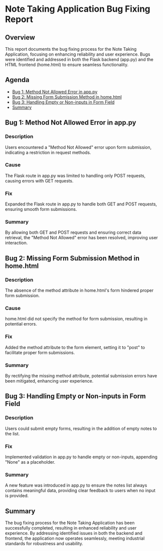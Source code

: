 # Note Taking Application Bug Fixing Report

## Overview
This report documents the bug fixing process for the Note Taking Application, focusing on enhancing reliability and user experience. Bugs were identified and addressed in both the Flask backend (app.py) and the HTML frontend (home.html) to ensure seamless functionality.

## Agenda
- [Bug 1: Method Not Allowed Error in app.py](#bug-1-method-not-allowed-error-in-apppy)
- [Bug 2: Missing Form Submission Method in home.html](#bug-2-missing-form-submission-method-in-homehtml)
- [Bug 3: Handling Empty or Non-inputs in Form Field](#bug-3-handling-empty-or-non-inputs-in-form-field)
- [Summary](#summary)

## Bug 1: Method Not Allowed Error in app.py
### Description
Users encountered a "Method Not Allowed" error upon form submission, indicating a restriction in request methods.
### Cause
The Flask route in app.py was limited to handling only POST requests, causing errors with GET requests.
### Fix
Expanded the Flask route in app.py to handle both GET and POST requests, ensuring smooth form submissions.
### Summary
By allowing both GET and POST requests and ensuring correct data retrieval, the "Method Not Allowed" error has been resolved, improving user interaction.

## Bug 2: Missing Form Submission Method in home.html
### Description
The absence of the method attribute in home.html's form hindered proper form submission.
### Cause
home.html did not specify the method for form submission, resulting in potential errors.
### Fix
Added the method attribute to the form element, setting it to "post" to facilitate proper form submissions.
### Summary
By rectifying the missing method attribute, potential submission errors have been mitigated, enhancing user experience.

## Bug 3: Handling Empty or Non-inputs in Form Field
### Description
Users could submit empty forms, resulting in the addition of empty notes to the list.
### Fix
Implemented validation in app.py to handle empty or non-inputs, appending "None" as a placeholder.
### Summary
A new feature was introduced in app.py to ensure the notes list always contains meaningful data, providing clear feedback to users when no input is provided.

## Summary
The bug fixing process for the Note Taking Application has been successfully completed, resulting in enhanced reliability and user experience. By addressing identified issues in both the backend and frontend, the application now operates seamlessly, meeting industrial standards for robustness and usability.
